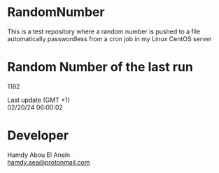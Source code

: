 # RandomNumber    
This is a test repository where a random number is pushed to a file automatically passwordless from a cron job in my Linux CentOS server    
# Random Number of the last run   
1182
      
Last update (GMT +1)    
02/20/24 06:00:02
# Developer    
Hamdy Abou El Anein   
hamdy.aea@protonmail.com
